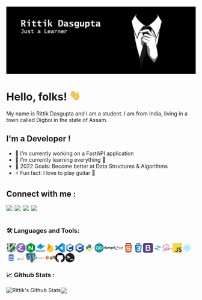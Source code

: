 
[![Header](https://raw.githubusercontent.com/hrk2023/hrk2023/master/githubheader.png)](https://martinheinz.dev/)
# Hello, folks! <img src="https://raw.githubusercontent.com/hrk2023/hrk2023/master/images/wave.gif" width="30px"> 
My name is Rittik Dasgupta and I am a student. I am from India, living in a town called Digboi in the state of Assam.
<!--
**hrk2023/hrk2023** is a ✨ _special_ ✨ repository because its `README.md` (this file) appears on your GitHub profile.

Here are some ideas to get you started:
-->

## I'm a Developer !
- 🔭 I’m currently working on a FastAPI application
- 🌱 I’m currently learning everything 🤣
- 🥅 2022 Goals: Become better at Data Structures & Algorithms
- ⚡ Fun fact: I love to play guitar 🎸

## Connect with me :
[<img width="22px" align="left" src="https://raw.githubusercontent.com/hrk2023/hrk2023/master/images/linkedin.png"/>][linkedin]

[<img width="22px" align="left" src="https://raw.githubusercontent.com/hrk2023/hrk2023/master/images/facebook.png"/>][facebook]

[<img width="22px" align="left" src="https://raw.githubusercontent.com/hrk2023/hrk2023/master/images/instagram.png"/>][instagram]

[<img width="22px" align="left" src="https://raw.githubusercontent.com/hrk2023/hrk2023/master/images/telegram.png"/>][telegram]


[facebook]: https://www.facebook.com/hritick.dasgupta
[linkedin]: https://www.linkedin.com/in/hrk2023/
[instagram]: https://www.instagram.com/_cipherman_/
[telegram]: https://web.telegram.org/#/@Dreadstone
<br><br>
### 🛠️ Languages and Tools:

[<img align="left" alt="vim" width="26px" src="https://raw.githubusercontent.com/github/explore/80688e429a7d4ef2fca1e82350fe8e3517d3494d/topics/vim/vim.png" />]()

[<img align="left" alt="spacemacs" width="26px" src="https://raw.githubusercontent.com/github/explore/80688e429a7d4ef2fca1e82350fe8e3517d3494d/topics/emacs/emacs.png" />]()

[<img align="left" alt="NginX" width="26px" src="https://raw.githubusercontent.com/github/explore/main/topics/nginx/nginx.png" />]()

[<img align="left" alt="Docker" width="26px" src="https://raw.githubusercontent.com/github/explore/main/topics/docker/docker.png" />]()

[<img align="left" alt="Visual Studio Code" width="26px" src="https://raw.githubusercontent.com/github/explore/main/topics/firebase/firebase.png" />]()

[<img align="left" alt="Firebase" width="26px" src="https://raw.githubusercontent.com/github/explore/80688e429a7d4ef2fca1e82350fe8e3517d3494d/topics/visual-studio-code/visual-studio-code.png" />]()

[<img align="left" alt="c" width="26px" src="https://raw.githubusercontent.com/github/explore/80688e429a7d4ef2fca1e82350fe8e3517d3494d/topics/c/c.png" />]()

[<img align="left" alt="c++" width="26px" src="https://raw.githubusercontent.com/github/explore/80688e429a7d4ef2fca1e82350fe8e3517d3494d/topics/cpp/cpp.png" />]()

[<img align="left" alt="python" width="26px" src="https://raw.githubusercontent.com/github/explore/80688e429a7d4ef2fca1e82350fe8e3517d3494d/topics/python/python.png" />]()

[<img align="left" alt="arduino" width="26px" src="https://raw.githubusercontent.com/github/explore/80688e429a7d4ef2fca1e82350fe8e3517d3494d/topics/arduino/arduino.png" />]()

[<img align="left" alt="django" width="26px" src="https://raw.githubusercontent.com/github/explore/80688e429a7d4ef2fca1e82350fe8e3517d3494d/topics/django/django.png" />]()

[<img align="left" alt="flask" width="26px" src="https://raw.githubusercontent.com/github/explore/80688e429a7d4ef2fca1e82350fe8e3517d3494d/topics/flask/flask.png" />]()

[<img align="left" alt="HTML5" width="26px" src="https://raw.githubusercontent.com/github/explore/80688e429a7d4ef2fca1e82350fe8e3517d3494d/topics/html/html.png" />]()

[<img align="left" alt="CSS3" width="26px" src="https://raw.githubusercontent.com/github/explore/80688e429a7d4ef2fca1e82350fe8e3517d3494d/topics/css/css.png" />]()

[<img align="left" alt="bootstrap" width="26px" src="https://raw.githubusercontent.com/github/explore/80688e429a7d4ef2fca1e82350fe8e3517d3494d/topics/bootstrap/bootstrap.png" />]()

[<img align="left" alt="tailwind" width="26px" src="https://raw.githubusercontent.com/github/explore/80688e429a7d4ef2fca1e82350fe8e3517d3494d/topics/tailwind/tailwind.png" />]()

[<img align="left" alt="Sass" width="26px" src="https://raw.githubusercontent.com/github/explore/80688e429a7d4ef2fca1e82350fe8e3517d3494d/topics/sass/sass.png" />]()

[<img align="left" alt="JavaScript" width="26px" src="https://raw.githubusercontent.com/github/explore/80688e429a7d4ef2fca1e82350fe8e3517d3494d/topics/javascript/javascript.png" />]()

[<img align="left" alt="React" width="26px" src="https://raw.githubusercontent.com/github/explore/80688e429a7d4ef2fca1e82350fe8e3517d3494d/topics/react/react.png" />]()

[<img align="left" alt="SQL" width="26px" src="https://raw.githubusercontent.com/github/explore/80688e429a7d4ef2fca1e82350fe8e3517d3494d/topics/sql/sql.png" />]()

[<img align="left" alt="MySQL" width="26px" src="https://raw.githubusercontent.com/github/explore/80688e429a7d4ef2fca1e82350fe8e3517d3494d/topics/mysql/mysql.png" />]()

[<img align="left" alt="postgresql" width="26px" src="https://raw.githubusercontent.com/github/explore/80688e429a7d4ef2fca1e82350fe8e3517d3494d/topics/postgresql/postgresql.png" />]()

[<img align="left" alt="MongoDB" width="26px" src="https://raw.githubusercontent.com/github/explore/80688e429a7d4ef2fca1e82350fe8e3517d3494d/topics/mongodb/mongodb.png" />]()

[<img align="left" alt="Git" width="26px" src="https://raw.githubusercontent.com/github/explore/80688e429a7d4ef2fca1e82350fe8e3517d3494d/topics/git/git.png" />]()

[<img align="left" alt="GitHub" width="26px" src="https://raw.githubusercontent.com/github/explore/78df643247d429f6cc873026c0622819ad797942/topics/github/github.png" />]()

[<img align="left" alt="terminal" width="26px" src="https://raw.githubusercontent.com/github/explore/80688e429a7d4ef2fca1e82350fe8e3517d3494d/topics/terminal/terminal.png" />]()

<br><br><br>

### 📈 Github Stats :  

<a href="https://github.com/hrk2023/hrk2023">
  <img align="center" src="https://github-readme-stats.vercel.app/api/top-langs/?username=hrk2023&count_private=true" />
</a>
<a href="https://github.com/hrk2023/hrk2023">
    <img align="left" alt="Rittik's Github Stats" src="https://github-readme-stats.vercel.app/api?username=hrk2023&show_icons=true&hide_border=true&count_private=true" />
</a>


